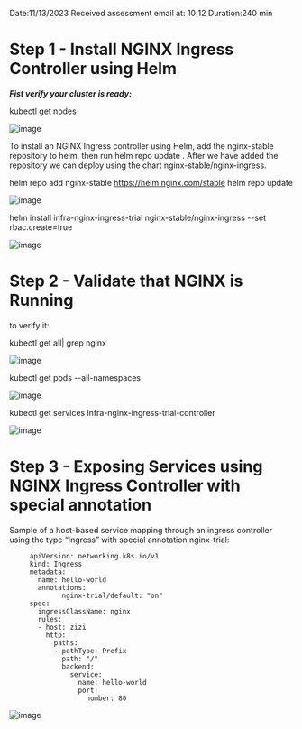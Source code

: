 


Date:11/13/2023
Received assessment email at: 10:12 
Duration:240 min




# Step 1 - Install NGINX Ingress Controller using Helm

***Fist verify your cluster is ready:***


   kubectl get nodes

 ![image](https://github.com/zizitizi/nginx-ingress/assets/123273835/550855b1-77b2-4636-9d6b-a09c7fbf77d0)



To install an NGINX Ingress controller using Helm, add the nginx-stable repository to helm, then run helm repo update . After we have added the repository we can deploy using the chart nginx-stable/nginx-ingress.

   
   helm repo add nginx-stable https://helm.nginx.com/stable
   helm repo update




![image](https://github.com/zizitizi/nginx-ingress/assets/123273835/238548a7-1db1-4cb0-9c32-8f7d03bcb441)




   helm install infra-nginx-ingress-trial nginx-stable/nginx-ingress --set rbac.create=true
 

![image](https://github.com/zizitizi/nginx-ingress/assets/123273835/55bfd0b6-16e8-47c7-bcab-5e084fa21512)


# Step 2 - Validate that NGINX is Running


to verify it:


   kubectl get all| grep nginx



![image](https://github.com/zizitizi/nginx-ingress/assets/123273835/b439a1ec-59f6-4fcb-8a4a-91e82b6d9be3)

 

   kubectl get pods --all-namespaces



![image](https://github.com/zizitizi/nginx-ingress/assets/123273835/4c4233aa-f31b-4c90-b859-4a0c2318b96e)

 

   kubectl get services infra-nginx-ingress-trial-controller



![image](https://github.com/zizitizi/nginx-ingress/assets/123273835/b31079d5-50e1-4035-99f5-722c7b8ffbc7)


 

# Step 3 - Exposing Services using NGINX Ingress Controller with special annotation


Sample of a host-based service mapping through an ingress controller using the type “Ingress” with special annotation nginx-trial:


         apiVersion: networking.k8s.io/v1
         kind: Ingress
         metadata:
           name: hello-world
           annotations:
                 nginx-trial/default: "on"
         spec:
           ingressClassName: nginx
           rules:
           - host: zizi
             http:
               paths:
               - pathType: Prefix
                 path: "/"
                 backend:
                   service:
                     name: hello-world
                     port:
                       number: 80



 
![image](https://github.com/zizitizi/nginx-ingress/assets/123273835/5fe301b0-4532-4166-a6fb-8ec1c138dd7c)






















































